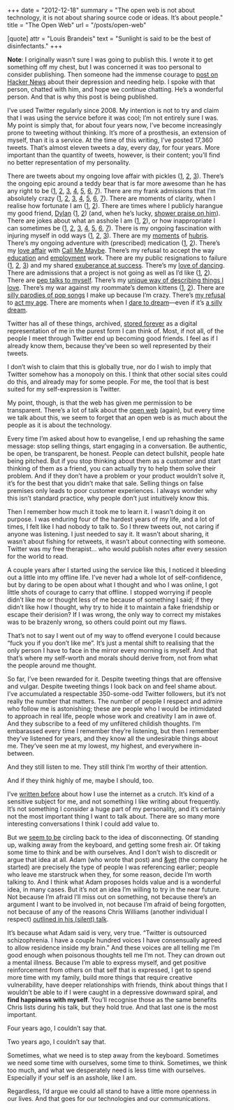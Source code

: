 +++
date = "2012-12-18"
summary = "The open web is not about technology, it is not about sharing source code or ideas. It’s about people."
title = "The Open Web"
url = "/posts/open-web"

[quote]
attr = "Louis Brandeis"
text = "Sunlight is said to be the best of disinfectants."
+++

**Note**: I originally wasn’t sure I was going to publish this. I wrote it to get something off my chest, but I was concerned it was too personal to consider publishing. Then someone had the immense courage to [post on Hacker News](http://news.ycombinator.com/item?id=4928031) about their depression and needing help. I spoke with that person, chatted with him, and hope we continue chatting. He’s a wonderful person. And that is why this post is being published.

I’ve used Twitter regularly since 2008. My intention is not to try and claim that I was using the service before it was cool; I’m not entirely sure I was. My point is simply that, for about four years now, I’ve become increasingly prone to tweeting without thinking. It’s more of a prosthesis, an extension of myself, than it is a service. At the time of this writing, I’ve posted 17,360 tweets. That’s almost eleven tweets a day, every day, for four years. More important than the quantity of tweets, however, is their content; you’ll find no better representation of my personality.

There are tweets about my ongoing love affair with pickles ([1](https://twitter.com/paddycarver/status/237909972845989891), [2](https://twitter.com/paddycarver/status/181827744177471490), [3](https://twitter.com/paddycarver/status/181850241677533184)). There’s the ongoing epic around a teddy bear that is far more awesome than he has any right to be ([1](https://twitter.com/paddycarver/status/253205166713606144), [2](https://twitter.com/paddycarver/status/228026749231976448), [3](https://twitter.com/paddycarver/status/209578417073557504), [4](https://twitter.com/paddycarver/status/210383246503067648), [5](https://twitter.com/paddycarver/status/212796718834655232), [6](https://twitter.com/paddycarver/status/216209161757786113), [7](https://twitter.com/paddycarver/status/187942048291225601)). There are my frank admissions that I’m absolutely crazy ([1](https://twitter.com/paddycarver/status/253310599184936960), [2](https://twitter.com/paddycarver/status/219846725056204800), [3](https://twitter.com/paddycarver/status/229548185536835584), [4](https://twitter.com/paddycarver/status/191441955295727616), [5](https://twitter.com/paddycarver/status/171635085362212864), [6](https://twitter.com/paddycarver/status/150873123229671424), [7](https://twitter.com/paddycarver/status/129781120601563138)). There are moments of clarity, when I realise how fortunate I am ([1](https://twitter.com/paddycarver/status/223447925387309056), [2](https://twitter.com/paddycarver/status/128909896895832065)). There are times where I publicly harangue my good friend, [Dylan](http://dstaley.me) ([1](https://twitter.com/paddycarver/status/223530561652785152), [2](https://twitter.com/paddycarver/status/223524945983057920)) (and, when he’s lucky, [shower praise on him](https://twitter.com/paddycarver/status/46782256857092096)). There are jokes about what an asshole I am ([1](https://twitter.com/paddycarver/status/223551826258169857), [2](https://twitter.com/paddycarver/status/229561938391203840)), or how inappropriate I can sometimes be ([1](https://twitter.com/paddycarver/status/223793465920733184), [2](https://twitter.com/paddycarver/status/127399820594905088), [3](https://twitter.com/paddycarver/status/127600022610124800), [4](https://twitter.com/paddycarver/status/42739443421032448), [5](https://twitter.com/paddycarver/status/45983292222214144), [6](https://twitter.com/paddycarver/status/107602520133746688), [7](https://twitter.com/paddycarver/status/992113974)). There is my ongoing fascination with injuring myself in odd ways ([1](https://twitter.com/paddycarver/status/227743566674395136), [2](https://twitter.com/paddycarver/status/206887198727999489), [3](https://twitter.com/paddycarver/status/186214559185510400)). There are my [moments](https://twitter.com/paddycarver/status/229530231088758784) of [hubris](https://twitter.com/paddycarver/status/182552841725022208). There’s my ongoing adventure with (prescribed) medication ([1](https://twitter.com/paddycarver/status/230432235893964801), [2](https://twitter.com/paddycarver/status/179097445945458688)). There’s my [love affair](https://twitter.com/paddycarver/status/232212555601424386) with [Call Me Maybe](https://twitter.com/paddycarver/status/232357011650670592). There’s my refusal to accept the way [education](https://twitter.com/paddycarver/status/201988502718648321) and [employment](https://twitter.com/paddycarver/status/196976483854598144) work. There are my public resignations to failure ([1](https://twitter.com/paddycarver/status/206542282382512128), [2](https://twitter.com/paddycarver/status/217433358580449282), [3](https://twitter.com/paddycarver/status/29654692283813888)) and my shared [exuberance at success](https://twitter.com/paddycarver/status/127905853109043200). There’s my [love of dancing](https://twitter.com/paddycarver/status/189179814261956610). There are admissions that a project is not going as well as I’d like ([1](https://twitter.com/paddycarver/status/161190210976227330), [2](https://twitter.com/paddycarver/status/128003752698449920)). There are [pep talks to myself](https://twitter.com/paddycarver/status/162582849931853824). There’s my [unique way of describing things I love](https://twitter.com/paddycarver/status/165036297306640385). There’s my war against my roommate’s demon kittens ([1](https://twitter.com/paddycarver/status/168057629665529858), [2](https://twitter.com/paddycarver/status/147591100637519872)). There are [silly parodies of pop songs](https://twitter.com/paddycarver/status/170660140599615488) I make up because I’m crazy. There’s [my refusal](https://twitter.com/paddycarver/status/126009522824298497) to [act my age](https://twitter.com/paddycarver/status/106007217576214531). There are moments when I [dare to dream](https://twitter.com/paddycarver/status/56037491454644224)&mdash;even if it’s [a silly dream](https://twitter.com/paddycarver/status/24902547073).

Twitter has all of these things, archived, [stored forever](http://blogs.loc.gov/loc/2010/04/how-tweet-it-is-library-acquires-entire-twitter-archive/) as a digital representation of me in the purest form I can think of. Most, if not all, of the people I meet through Twitter end up becoming good friends. I feel as if I already know them, because they’ve been so well represented by their tweets.

I don’t wish to claim that this is globally true, nor do I wish to imply that Twitter somehow has a monopoly on this. I think that other social sites could do this, and already may for some people. For me, the tool that is best suited for my self-expression is Twitter.

My point, though, is that the web has given me permission to be transparent. There’s a lot of talk about the [open web](http://www.google.com/intl/en/takeaction/whats-at-stake/) (again), but every time we talk about this, we seem to forget that an open web is as much about the people as it is about the technology.

Every time I’m asked about how to evangelise, I end up rehashing the same message: stop selling things, start engaging in a conversation. Be authentic, be open, be transparent, be honest. People can detect bullshit, people hate being pitched. But if you stop thinking about them as a customer and start thinking of them as a friend, you can actually try to help them solve their problem. And if they don’t have a problem or your product wouldn’t solve it, it’s for the best that you didn’t make that sale. Selling things on false premises only leads to poor customer experiences. I always wonder why this isn’t standard practice, why people don’t just intuitively know this.

Then I remember how much it took me to learn it. I wasn’t doing it on purpose. I was enduring four of the hardest years of my life, and a lot of times, I felt like I had nobody to talk to. So I threw tweets out, not caring if anyone was listening. I just needed to say it. It wasn’t about sharing, it wasn’t about fishing for retweets, it wasn’t about connecting with someone. Twitter was my free therapist… who would publish notes after every session for the world to read.

A couple years after I started using the service like this, I noticed it bleeding out a little into my offline life. I’ve never had a whole lot of self-confidence, but by daring to be open about what I thought and who I was online, I got little shots of courage to carry that offline. I stopped worrying if people didn’t like me or thought less of me because of something I said; if they didn’t like how I thought, why try to hide it to maintain a fake friendship or escape their derision? If I was wrong, the only way to correct my mistakes was to be brazenly wrong, so others could point out my flaws.

That’s not to say I went out of my way to offend everyone I could because “fuck you if you don’t like me”. It’s just a mental shift to realising that the only person I have to face in the mirror every morning is myself. And that that’s where my self-worth and morals should derive from, not from what the people around me thought.

So far, I’ve been rewarded for it. Despite tweeting things that are offensive and vulgar. Despite tweeting things I look back on and feel shame about. I’ve accumulated a respectable 350-some-odd Twitter followers, but it’s not really the number that matters. The number of people I respect and admire who follow me is astonishing; these are people who I would be intimidated to approach in real life, people whose work and creativity I am in awe of. And they subscribe to a feed of my unfiltered childish thoughts. I’m embarassed every time I remember they’re listening, but then I remember they’ve listened for years, and they know all the undesirable things about me. They’ve seen me at my lowest, my highest, and everywhere in-between.

And they still listen to me. They still think I’m worthy of their attention.

And if they think highly of me, maybe I should, too.

I’ve [written before](https://plus.google.com/112924888792635085586/posts/8Go2tSYpZwS) about how I use the internet as a crutch. It’s kind of a sensitive subject for me, and not something I like writing about frequently. It’s not something I consider a huge part of my personality, and it’s certainly not the most important thing I want to talk about. There are so many more interesting conversations I think I could add value to.

But we [seem to be](http://adambrault.com/post/37201680402/i-quit-twitter-for-a-month-and-it-completely-changed-my) circling back to the idea of disconnecting. Of standing up, walking away from the keyboard, and getting some fresh air. Of taking some time to think and be with ourselves. And I don’t wish to discredit or argue that idea at all. Adam (who wrote that post) and [&yet](http://andyet.net) (the company he started) are precisely the type of people I was referencing earlier; people who leave me starstruck when they, for some reason, decide I’m worth talking to. And I think what Adam proposes holds value and is a wonderful idea, in many cases. But it’s not an idea I’m willing to try in the near future. Not because I’m afraid I’ll miss out on something, not because there’s an argument I want to be involved in, not because I’m afraid of being forgotten, not because of any of the reasons Chris Williams (another individual I respect) [outlined in his (silent) talk](http://www.youtube.com/watch?v=x7LchINN7lU).

It’s because what Adam said is very, very true. “Twitter is outsourced schizophrenia. I have a couple hundred voices I have consensually agreed to allow residence inside my brain.” And these voices are all telling me I’m good enough when poisonous thoughts tell me I’m not. They can drown out a mental illness. Because I’m able to express myself, and get positive reinforcement from others on that self that is expressed, I get to spend more time with my family, build more things that require creative vulnerability, have deeper relationships with friends, think about things that I wouldn’t be able to if I were caught in a depressive downward spiral, and **find happiness with myself**. You’ll recognise those as the same benefits Chris lists during his talk, but they hold true. And that last one is the most important.

Four years ago, I couldn’t say that.

Two years ago, I couldn’t say that.

Sometimes, what we need is to step away from the keyboard. Sometimes we need some time with ourselves, some time to think. Sometimes, we think too much, and what we desperately need is less time with ourselves. Especially if your self is an asshole, like I am.

Regardless, I’d argue we could all stand to have a little more openness in our lives. And that goes for our technologies and our communications.
